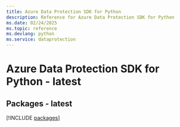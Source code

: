 ```yaml
---
title: Azure Data Protection SDK for Python
description: Reference for Azure Data Protection SDK for Python
ms.date: 02/24/2025
ms.topic: reference
ms.devlang: python
ms.service: dataprotection
---
```

# Azure Data Protection SDK for Python - latest
## Packages - latest
[!INCLUDE [packages](data-protection-index.md)]